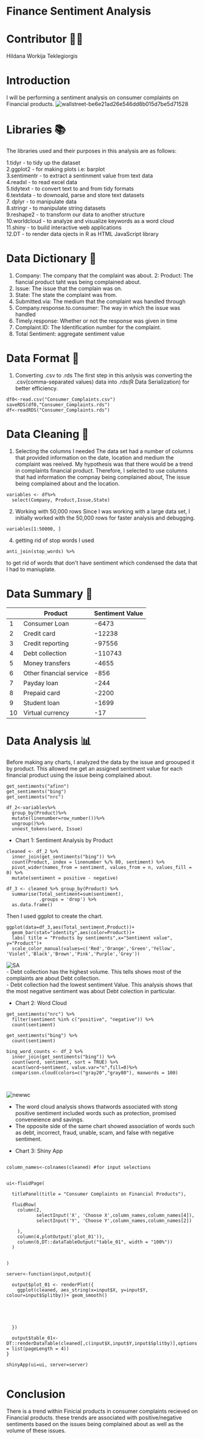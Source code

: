 # Finance Sentiment Analysis 


# Contributor 👩‍💻
Hildana Workija Teklegiorgis

# Introduction
I will be performing a sentiment analysis on consumer complaints on Financial products.
![wallstreet-be6e21ad26e546dd8b015d7be5d71528](https://user-images.githubusercontent.com/108307724/223010662-1f2920d6-42ce-4ac4-ba11-d8e58efec3b8.jpg)

# Libraries 📚

The libraries used and their purposes in this analysis are as follows:

1.tidyr -  to tidy up the dataset<br/> 
2.ggplot2 - for making plots i.e: barplot<br/>
3.sentimentr - to extract a sentinment value from text data<br/> 
4.readxl - to read excel data<br/> 
5.tidytext - to convert text to and from tidy formats<br/> 
6.textdata - to downoald, parse and store text datasets<br/> 
7. dplyr - to manipulate data <br/> 
8.stringr - to manipulate string datasets<br/> 
9.reshape2 - to transform our data to another structure <br/> 
10.worldcloud - to analyze and visualize keywords as a word cloud<br/> 
11.shiny - to build interactive web applications <br/> 
12.DT - to render data ojects in R as HTML JavaScript library<br/> 


# Data Dictionary 📖
1. Company: The company that the complaint was about.
2: Product: The fiancial product taht was being complained about.
4. Issue: The issue that the complain was on.
5. State: The state the complaint was from.
5. Submitted.via: The medium that the complaint was handled through
6. Company.response.to.consumer: The way in which the issue was handled
7. Timely.response: Whether or not the response was given in time
8. Complaint.ID: The Identification number for the complaint.
9. Total Sentiment: aggregate sentiment value


# Data Format 💾
1. Converting .csv to .rds
 The first step in this anlysis was converting the .csv(comma-separated values) data into .rds(R Data Serialization) for better efficiency.
```
df0<-read.csv("Consumer_Complaints.csv")
saveRDS(df0,"Consumer_Complaints.rds")
df<-readRDS("Consumer_Complaints.rds")
```
# Data Cleaning 🧹

1. Selecting the columns I needed 
The data set had a number of columns that provided information on the date, location and medium the complaint was reeived. My hypothesis was that there would be a trend in complaints  financial product. Therefore, I selected to use columns that had information the compnay being complained about, The issue being complained about and the location.
```
variables <- df%>%
  select(Company, Product,Issue,State)

```


2. Working with 50,000 rows
Since I was working with a large data set, I initially worked with the 50,000 rows for faster analysis and debugging.
```
variables[1:50000, ]
```



4. getting rid of stop words
I used
```
anti_join(stop_words) %>%
```
to get rid of words that don't have sentiment which condensed the data that I had to maniuplate.


# Data Summary 📄

| |Product| Sentiment Value|
|-|----------|-----|
|1|Consumer Loan|-6473|
|2|Credit card|-12238|
|3|Credit reporting|-97556|
|4|Debt collection|-110743|
|5|Money transfers|-4655|
|6|Other financial service|-856|
|7|Payday loan|-244|
|8|Prepaid card|-2200|
|9|Student loan|-1699|
|10|Virtual currency|-17|

# Data Analysis 📊
Before making any charts, I analyzed the data by the issue and groouped it by product. This allowed me get an assigned sentiment value for each financial product using the issue being complained about.
```
get_sentiments("afinn")
get_sentiments("bing")
get_sentiments("nrc")

```
```
df_2<-variables%>%
  group_by(Product)%>%
  mutate(linenumber=row_number())%>%
  ungroup()%>%
  unnest_tokens(word, Issue)
```


* Chart 1: Sentiment Analysis by Product
```
cleaned <- df_2 %>%
  inner_join(get_sentiments("bing")) %>%
  count(Product, index = linenumber %/% 80, sentiment) %>%
  pivot_wider(names_from = sentiment, values_from = n, values_fill = 0) %>% 
  mutate(sentiment = positive - negative)

df_3 <- cleaned %>% group_by(Product) %>% 
  summarise(Total_sentiment=sum(sentiment),
            .groups = 'drop') %>%
  as.data.frame()
```
Then I used ggplot to create the chart.
```
ggplot(data=df_3,aes(Total_sentiment,Product))+
  geom_bar(stat="identity",aes(color=Product))+
  labs( title = "Products by sentiments",x="Sentiment value", y="Product")+
  scale_color_manual(values=c('Red','Orange','Green','Yellow', 'Violet','Black','Brown','Pink','Purple','Grey'))

```
![SA](https://user-images.githubusercontent.com/108307724/223020910-37f9df94-e3d0-4bea-bcf7-5d4e31af26c8.png)</br>
    - Debt collection has the highest volume. This tells shows most of the complaints are about Debt collection.</br>
    - Debt collection had the lowest sentiment Value. This analysis shows that the most negative sentiment was about Debt colection in particular.</br>

* Chart 2: Word Cloud
```
get_sentiments("nrc") %>% 
  filter(sentiment %in% c("positive", "negative")) %>% 
  count(sentiment)

get_sentiments("bing") %>% 
  count(sentiment)
  
bing_word_counts <- df_2 %>%
  inner_join(get_sentiments("bing")) %>%
  count(word, sentiment, sort = TRUE) %>%
  acast(word~sentiment, value.var="n",fill=0)%>%
  comparison.cloud(colors=c("gray20","gray80"), maxwords = 100)



```
![newwc](https://user-images.githubusercontent.com/108307724/223025700-e65746f4-4832-465f-80b0-7fc4f66abad6.png)
  - The word cloud analysis shows thatwords associated with stong positive sentiment included words such as protection, promised conveneience and savings.</br>
  - The opposite side of the same chart showed association of words such as debt, incorrect, fraud, unable, scam, and false with negative sentiment.
* Chart 3: Shiny App
```

column_names<-colnames(cleaned) #for input selections


ui<-fluidPage( 
  
  titlePanel(title = "Consumer Complaints on Financial Products"),
  
  fluidRow(
    column(2,
           selectInput('X', 'Choose X',column_names,column_names[4]),
           selectInput('Y', 'Choose Y',column_names,column_names[2])
           
    ),
    column(4,plotOutput('plot_01')),
    column(6,DT::dataTableOutput("table_01", width = "100%"))
  )
  
  
)

server<-function(input,output){
  
  output$plot_01 <- renderPlot({
    ggplot(cleaned, aes_string(x=input$X, y=input$Y, colour=input$Splitby))+ geom_smooth()
    
    
    
    
    
  })
  
  output$table_01<-DT::renderDataTable(cleaned[,c(input$X,input$Y,input$Splitby)],options = list(pageLength = 4))
}

shinyApp(ui=ui, server=server)


```


# Conclusion 
There is a trend within Finicial products in consumer complaints recieved on Financial products. these trends are associated with positive/negative sentiments based on the issues being complained about as well as the volume of these issues.

